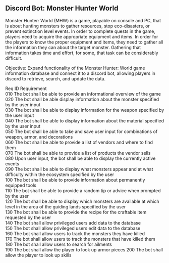 ## Discord Bot: Monster Hunter World

Monster Hunter: World (MHW) is a game, playable on console and PC, that is about hunting monsters to gather resources,
stop eco-disasters, or prevent extinction level events. In order to complete quests in the game, players need to acquire
the appropriate equipment and items. In order for the players to know the proper equipment and items, they need to gather
all the information they can about the target monster. Gathering that information takes time and effort, for some, that 
task can be considerably difficult. 

Objective: Expand functionality of the Monster Hunter: World game information database and connect it to a discord bot, 
allowing players in discord to retrieve, search, and update the data.

Req ID      Requirement  
010         The bot shall be able to provide an informational overview of the game  
020         The bot shall be able display information about the monster specified by the user input  
030         The bot shall be able to display information for the weapon specified by the user input  
040         The bot shall be able to display information about the material specified by the user input  
050         The bot shall be able to take and save user input for combinations of weapon, armor, and decorations  
060         The bot shall be able to provide a list of vendors and where to find them  
070         The bot shall be able to provide a list of products the vendor sells  
080         Upon user input, the bot shall be able to display the currently active events  
090         The bot shall be able to display what monsters appear and at what difficulty within the ecosystem specified by the user  
100         The bot shall be able to provide information about permanently equipped tools  
110         The bot shall be able to provide a random tip or advice when prompted by the user  
120         The bot shall be able to display which monsters are available at which level in the area of the guiding lands specified by the user  
130         The bot shall be able to provide the recipe for the craftable item requested by the user  
140         The bot shall allow privileged users add data to the database  
150         The bot shall allow privileged users edit data to the database  
160         The bot shall allow users to track the monsters they have killed  
170         The bot shall allow users to track the monsters that have killed them  
180         The bot shall allow users to search for ailments  
190         The bot shall allow the player to look up armor pieces
200         The bot shall allow the player to look up skills
